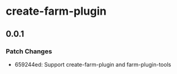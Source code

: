 # create-farm-plugin

## 0.0.1

### Patch Changes

- 659244ed: Support create-farm-plugin and farm-plugin-tools

